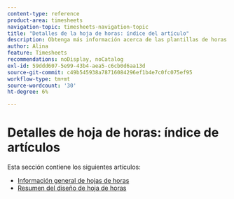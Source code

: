 ```yaml
---
content-type: reference
product-area: timesheets
navigation-topic: timesheets-navigation-topic
title: "Detalles de la hoja de horas: índice del artículo"
description: Obtenga más información acerca de las plantillas de horas y su diseño en los siguientes artículos.
author: Alina
feature: Timesheets
recommendations: noDisplay, noCatalog
exl-id: 59ddd607-5e99-43b4-aea5-c6cb0d6aa13d
source-git-commit: c49b545938a78716084296ef1b4e7c0fc075ef95
workflow-type: tm+mt
source-wordcount: '30'
ht-degree: 6%

---
```


# Detalles de hoja de horas: índice de artículos

Esta sección contiene los siguientes artículos:

* [Información general de hojas de horas](../../timesheets/timesheets/timesheets-overview.md)
* [Resumen del diseño de hoja de horas](../../timesheets/timesheets/timesheet-layout.md)
